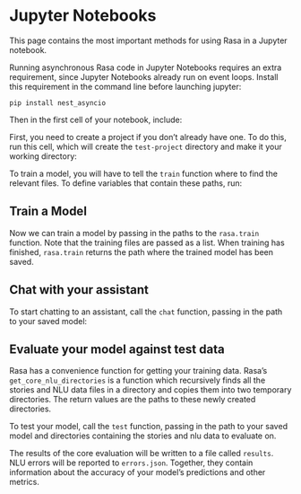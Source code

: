 # Jupyter Notebooks

This page contains the most important methods for using Rasa in a Jupyter notebook.

Running asynchronous Rasa code in Jupyter Notebooks requires an extra requirement,
since Jupyter Notebooks already run on event loops. Install this requirement in
the command line before launching jupyter:

```
pip install nest_asyncio
```

Then in the first cell of your notebook, include:

First, you need to create a project if you don’t already have one.
To do this, run this cell, which will create the `test-project` directory and make it
your working directory:

To train a model, you will have to tell the `train` function
where to find the relevant files.
To define variables that contain these paths, run:

## Train a Model

Now we can train a model by passing in the paths to the `rasa.train` function.
Note that the training files are passed as a list.
When training has finished, `rasa.train` returns the path where the trained model has been saved.

## Chat with your assistant

To start chatting to an assistant, call the `chat` function, passing
in the path to your saved model:

## Evaluate your model against test data

Rasa has a convenience function for getting your training data.
Rasa’s `get_core_nlu_directories` is a function which
recursively finds all the stories and NLU data files in a directory
and copies them into two temporary directories.
The return values are the paths to these newly created directories.

To test your model, call the `test` function, passing in the path
to your saved model and directories containing the stories and nlu data
to evaluate on.

The results of the core evaluation will be written to a file called `results`.
NLU errors will be reported to `errors.json`.
Together, they contain information about the accuracy of your model’s
predictions and other metrics.
